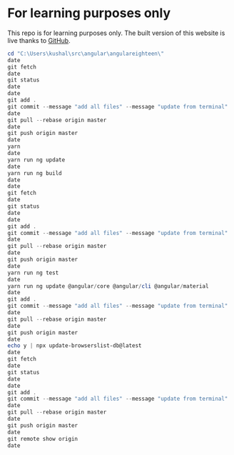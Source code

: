 # For learning purposes only 

This repo is for learning purposes only. 
The built version of this website is live thanks to [GitHub](https://angulareighteen.github.io/). 

```powershell
cd "C:\Users\kushal\src\angular\angulareighteen\"
date
git fetch
date
git status
date
date
git add .
git commit --message "add all files" --message "update from terminal"
date
git pull --rebase origin master
date
git push origin master
date
yarn
date
yarn run ng update
date
yarn run ng build
date
date
git fetch
date
git status
date
date
git add .
git commit --message "add all files" --message "update from terminal"
date
git pull --rebase origin master
date
git push origin master
date
yarn run ng test
date
yarn run ng update @angular/core @angular/cli @angular/material
date
git add .
git commit --message "add all files" --message "update from terminal"
date
git pull --rebase origin master
date
git push origin master
date
echo y | npx update-browserslist-db@latest
date
git fetch
date
git status
date
date
git add .
git commit --message "add all files" --message "update from terminal"
date
git pull --rebase origin master
date
git push origin master
date
git remote show origin
date
```
